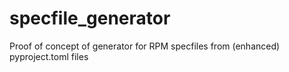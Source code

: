 # specfile_generator
Proof of concept of generator for RPM specfiles from (enhanced) pyproject.toml files
